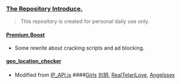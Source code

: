 ### [The Repository Introduce.](https://github.com/510004015/Quantumult_X)
> This repository is created for personal daily use only.
#### [Premium](https://github.com/510004015/Quantumult_X/tree/Remote/Premium),[Boost](https://github.com/510004015/Quantumult_X/raw/Remote/Boost.conf)
* Some rewrite about cracking scripts and ad blocking.
#### [geo_location_checker](https://github.com/510004015/Quantumult_X/raw/Remote/IP_API.js)
* Modified from [IP_API.js](https://raw.githubusercontent.com/KOP-XIAO/QuantumultX/master/Scripts/IP_API.js)
####[Girls](https://cn.pornhub.com)
[刘玥](https://cn.pornhub.com/pornstar/june-liu), [RealTelariLove](https://cn.pornhub.com/model/realtelarilove), [Angelssex](https://cn.pornhub.com/model/angelssex)
